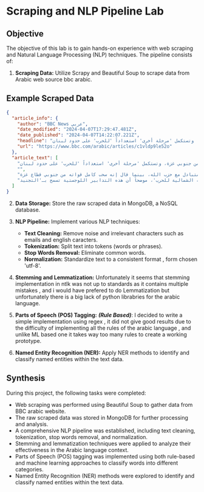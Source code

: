 # Scraping and NLP Pipeline Lab

## Objective
The objective of this lab is to gain hands-on experience with web scraping and Natural Language Processing (NLP) techniques. The pipeline consists of:

1. **Scraping Data:** Utilize Scrapy and Beautiful Soup to scrape data from Arabic web source bbc arabic.
## Example Scraped Data
```json
{
  "article_info": {
    "author": "BBC News عربي",
    "date_modified": "2024-04-07T17:29:47.481Z",
    "date_published": "2024-04-07T14:22:07.221Z",
    "headline": "خان يونس: إسرائيل تسحب كامل قواتها من جنوبي غزة، وتستكمل 'مرحلة أخرى' استعداداً 'للحرب' على حدود لبنان",
    "url": "https://www.bbc.com/arabic/articles/c1vldp9le52o"
  },
  "article_text": [
    "إسرائيل تسحب كامل قواتها من جنوبي غزة، وتستكمل 'مرحلة أخرى' استعداداً 'للحرب' على حدود لبنان",
    "",
    "أعلن الجيش الإسرائيلي الأحد أنه استكمل 'مرحلة أخرى' في إطار استعداداته 'للحرب' عند الحدود الشمالية مع لبنان حيث يستمر القصف المتبادل مع حزب الله، بينما قال إنه سحب كامل قواته من جنوبي قطاع غزة.",
    "وفي بيان بعنوان 'الاستعداد للانتقال من الدفاع إلى الهجوم' نشره الجيش الإسرائيلي، قال إنه 'خلال الأيام الأخيرة تم استكمال مرحلة أخرى من استعدادات قيادة المنطقة الشمالية للحرب'، موضحاً أن هذه التدابير اللوجستية تسمح بـ'التجنيد "
  ]
}
```

2. **Data Storage:** Store the raw scraped data in MongoDB, a NoSQL database.
   
3. **NLP Pipeline:** Implement various NLP techniques:
   - **Text Cleaning:** Remove noise and irrelevant characters such as emails and english caracters.
   - **Tokenization:** Split text into tokens (words or phrases).
   - **Stop Words Removal:** Eliminate common words.
   - **Normalization:** Standardize text to a consistent format , form chosen 'utf-8'.
   
4. **Stemming and Lemmatization:** Unfortunately it seems that stemming implementation in ntlk was not up to standards as it contains multiple mistakes , and i would have prefered to do Lemmatization but unfortunately there is a big lack of python librabries for the arabic language.
   
5. **Parts of Speech (POS) Tagging:**
    ***(Rule Based)***: I decided to write a simple implementation using regex , it did not give good results due to the difficulty of implementing all the rules of the arabic language , and unlike ML based one it takes way too many rules to create a working prototype.
   
6. **Named Entity Recognition (NER):** Apply NER methods to identify and classify named entities within the text data.

## Synthesis
During this project, the following tasks were completed:
- Web scraping was performed using Beautiful Soup to gather data from BBC arabic website.
- The raw scraped data was stored in MongoDB for further processing and analysis.
- A comprehensive NLP pipeline was established, including text cleaning, tokenization, stop words removal,  and normalization.
- Stemming and lemmatization techniques were applied to analyze their effectiveness in the Arabic language context.
- Parts of Speech (POS) tagging was implemented using both rule-based and machine learning approaches to classify words into different categories.
- Named Entity Recognition (NER) methods were explored to identify and classify named entities within the text data.




